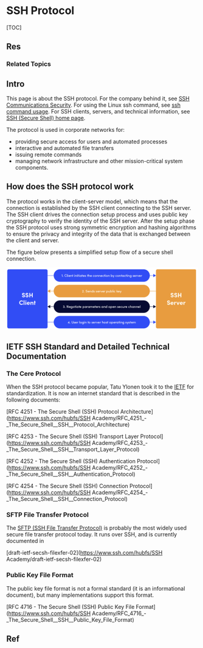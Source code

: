 # SSH Protocol

[TOC]



## Res
### Related Topics



## Intro
This page is about the SSH protocol. For the company behind it, see [SSH Communications Security](https://www.ssh.com/). For using the Linux ssh command, see [ssh command usage](https://www.ssh.com/ssh/command). For SSH clients, servers, and technical information, see [SSH (Secure Shell) home page](https://www.ssh.com/ssh/).

The protocol is used in corporate networks for:
- providing secure access for users and automated processes
- interactive and automated file transfers
- issuing remote commands
- managing network infrastructure and other mission-critical system components.



## How does the SSH protocol work
The protocol works in the client-server model, which means that the connection is established by the SSH client connecting to the SSH server. The SSH client drives the connection setup process and uses public key cryptography to verify the identity of the SSH server. After the setup phase the SSH protocol uses strong symmetric encryption and hashing algorithms to ensure the privacy and integrity of the data that is exchanged between the client and server.

The figure below presents a simplified setup flow of a secure shell connection.

![](../../../../../../../../Assets/Pics/Screenshot%202023-01-10%20at%2011.28.06%20PM.png)



## IETF SSH Standard and Detailed Technical Documentation
### The Cere Protocol
When the SSH protocol became popular, Tatu Ylonen took it to the [IETF](http://ietf.org/) for standardization. It is now an internet standard that is described in the following documents:

[RFC 4251 - The Secure Shell (SSH) Protocol Architecture](https://www.ssh.com/hubfs/SSH Academy/RFC_4251_-_The_Secure_Shell__SSH__Protocol_Architecture)

[RFC 4253 - The Secure Shell (SSH) Transport Layer Protocol](https://www.ssh.com/hubfs/SSH Academy/RFC_4253_-_The_Secure_Shell__SSH__Transport_Layer_Protocol)

[RFC 4252 - The Secure Shell (SSH) Authentication Protocol](https://www.ssh.com/hubfs/SSH Academy/RFC_4252_-_The_Secure_Shell__SSH__Authentication_Protocol)

[RFC 4254 - The Secure Shell (SSH) Connection Protocol](https://www.ssh.com/hubfs/SSH Academy/RFC_4254_-_The_Secure_Shell__SSH__Connection_Protocol)


### SFTP File Transfer Protocol
The [SFTP (SSH File Transfer Protocol)](https://www.ssh.com/ssh/sftp/) is probably the most widely used secure file transfer protocol today. It runs over SSH, and is currently documented in

[draft-ietf-secsh-filexfer-02](https://www.ssh.com/hubfs/SSH Academy/draft-ietf-secsh-filexfer-02)


### Public Key File Format
The public key file format is not a formal standard (it is an informational document), but many implementations support this format.

[RFC 4716 - The Secure Shell (SSH) Public Key File Format](https://www.ssh.com/hubfs/SSH Academy/RFC_4716_-_The_Secure_Shell__SSH__Public_Key_File_Format)



## Ref
